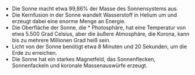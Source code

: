 * Die Sonne macht etwa 99,86% der Masse des Sonnensystems aus.
* Die Kernfusion in der Sonne wandelt Wasserstoff in Helium um und erzeugt dabei eine enorme Menge an Energie.
* Die Oberfläche der Sonne, die * Photosphäre, hat eine Temperatur von etwa 5.500 Grad Celsius, aber die äußere Atmosphäre, die Korona, kann bis zu mehrere Millionen Grad heiß sein.
* Licht von der Sonne benötigt etwa 8 Minuten und 20 Sekunden, um die Erde zu erreichen.
* Die Sonne hat ein starkes Magnetfeld, das Sonnenflecken, Sonnenfackeln und koronale Massenauswürfe erzeugt.
